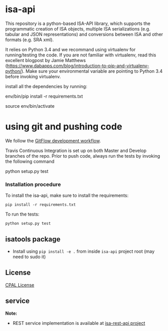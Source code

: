 # isa-api

This repository is a python-based ISA-API library, which supports the programmatic creation of ISA objects, multiple ISA serializations (e.g. tabular and JSON representations) and conversions between ISA and other formats (e.g. SRA xml).

It relies on Python 3.4 and we recommand using virtualenv for running/testing the code.
If you are not familiar with virtualenv, read this excellent blogpost by Jamie Matthews (https://www.dabapps.com/blog/introduction-to-pip-and-virtualenv-python/). Make sure your environmental variable are pointing to Python 3.4 before invoking virtualenv.

install all the dependencies by running:

env/bin/pip install -r requirements.txt

source env/bin/activate


# using git and pushing code

 We follow the [GitFlow development workflow](https://www.atlassian.com/git/tutorials/comparing-workflows/gitflow-workflow).

Travis Continuous Integration is set up on both Master and Develop branches of the repo. Prior to push code, always run the tests by invoking the following command

python setup.py test


### Installation procedure

To install the isa-api, make sure to install the requirements:

`pip install -r requirements.txt`

To run the tests:

`python setup.py test`

## isatools package

* Install using `pip install -e .` from inside `isa-api` project root (may need to sudo it)

## License

[CPAL License](https://raw.githubusercontent.com/ISA-tools/isa-api/master/LICENSE.txt)

## service

**Note:**

* REST service implementation is available at [isa-rest-api project](https://github.com/ISA-tools/isa-rest-api)
